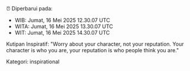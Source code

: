 ⏰ Diperbarui pada:
- WIB: Jumat, 16 Mei 2025 12.30.07 UTC
- WITA: Jumat, 16 Mei 2025 13.30.07 UTC
- WIT: Jumat, 16 Mei 2025 14.30.07 UTC

Kutipan Inspiratif:
"Worry about your character, not your reputation. Your character is who you are, your reputation is who people think you are."


Kategori: inspirational


